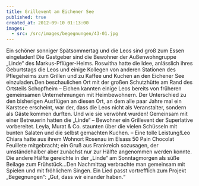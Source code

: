 ```yaml
---
title: Grillevent am Eichener See
published: true
created_at: 2012-09-10 01:13:00
images:
  - src: /src/images/begegnungen/43-01.jpg
---
```


Ein schöner sonniger Spätsommertag und die Leos sind groß zum Essen eingeladen! Die Gastgeber sind die Bewohner der Außenwohngruppe „Linde“ des Markus-Pflüger-Heims. Roswitha hatte die Idee, anlässlich ihres Geburtstags die Leos und einige Kollegen von anderen Stationen des Pflegeheims zum Grillen und zu Kaffee und Kuchen an den Eichener See einzuladen.Den beschaulichen Ort mit der großen Schutzhütte am Rand des Ortsteils Schopfheim – Eichen kannten einige Leos bereits von früheren gemeinsamen Unternehmungen mit Heimbewohnern. Der Unterschied zu den bisherigen Ausflügen an diesen Ort, an dem alle paar Jahre mal ein Karstsee erscheint, war der, dass die Leos nicht als Veranstalter, sondern als Gäste kommen durften. Und wie sie verwöhnt wurden! Gemeinsam mit einer Betreuerin hatten die „Linde“ – Bewohner ein Grillevent der Superlative vorbereitet. Leyla, Murat & Co. staunten über die vielen Schüsseln mit bunten Salaten und die selbst gemachten Kuchen. – Eine tolle Leistung!Leo Chiara hatte aus ihrem Wohnort Rosenau im Elsass 50 Pain Chocolat Feuillete mitgebracht; ein Gruß aus Frankreich sozusagen, der umständehalber aber zunächst nur zur Hälfte angenommen werden konnte. Die andere Hälfte gereichte in der „Linde“ am Sonntagmorgen als süße Beilage zum Frühstück…Den Nachmittag verbrachte man gemeinsam mit Spielen und mit fröhlichem Singen. Ein Lied passt vortrefflich zum Projekt „Begegnungen“: „Gut, dass wir einander haben.“
